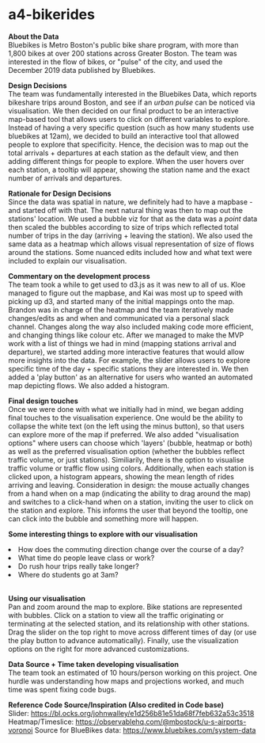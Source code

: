 # a4-bikerides
<b> About the Data </b><br>
Bluebikes is Metro Boston's public bike share program, with more than 1,800 bikes at over 200 stations across Greater Boston. 
The team was interested in the flow of bikes, or "pulse" of the city, and used the December 2019 data published by Bluebikes.

<b> Design Decisions </b><br>
The team was fundamentally interested in the Bluebikes Data, which reports bikeshare trips around Boston, and see if an <i> urban pulse</i> can be noticed via visualisation. 
We then decided on our final product to be an interactive map-based tool that allows users to click on different variables to explore. Instead of having a very specific question (such as how many students use bluebikes at 12am), we decided to build an interactive tool that allowed people to explore that specificity. Hence, the decision was to map out the total arrivals + departures at each station as the default view, and then adding different things for people to explore. When the user hovers over each station, a tooltip will appear, showing the station name and the exact number of arrivals and departures. 

<b> Rationale for Design Decisions </b><br>
Since the data was spatial in nature, we definitely had to have a mapbase - and started off with that.
The next natural thing was then to map out the stations' location. We used a bubble viz for that as the data was a <i>point</i> data then scaled the bubbles according to size of trips which reflected total number of trips in the day (arriving + leaving the station). We also used the same data as a heatmap which allows visual representation of size of flows around the stations. 
Some nuanced edits included how and what text were included to explain our visualisation. 

<b> Commentary on the development process </b><br>
The team took a while to get used to d3.js as it was new to all of us. Kloe managed to figure out the mapbase, and Kai was most up to speed with picking up d3, and started many of the initial mappings onto the map. Brandon was in charge of the heatmap and the team iteratively made changes/edits as and when and communicated via a personal slack channel. Changes along the way also included making code more efficient, and changing things like colour etc. After we managed to make the MVP work with a list of things we had in mind (mapping stations arrival and departure), we started adding more interactive features that would allow more insights into the data. For example, the slider allows users to explore specific time of the day + specific stations they are interested in. We then added a 'play button' as an alternative for users who wanted an automated map depicting flows. We also added a histogram. <br>

<b> Final design touches </b><br>
Once we were done with what we initially had in mind, we began adding final touches to the visualisation experience. One would be the ability to collapse the white text (on the left using the minus button), so that users can explore more of the map if preferred. We also added "visualisation options" where users can choose which 'layers' (bubble, heatmap or both) as well as the preferred visualisation option (whether the bubbles reflect traffic volume, or just stations). Similiarily, there is the option to visualise traffic volume or traffic flow using colors. Additionally, when each station is clicked upon, a histogram appears, showing the mean length of rides arriving and leaving. Consideration in design: the mouse actually changes from a hand when on a map (indicating the ability to drag around the map) and switches to a click-hand when on a station, inviting the user to click on the station and explore. This informs the user that beyond the tooltip, one can click into the bubble and something more will happen. 

<b> Some interesting things to explore with our visualisation </b>
<li> How does the commuting direction change over the course of a day? </li>
<li> What time do people leave class or work? </li>
<li> Do rush hour trips really take longer? </li>
<li> Where do students go at 3am? </li><br>

<b> Using our visualisation </b><br>
Pan and zoom around the map to explore. Bike stations are represented with bubbles. Click on a station to view all the traffic originating or terminating at the selected station, and its relationship with other stations. Drag the slider on the top right to move across different times of day (or use the play button to advance automatically). Finally, use the visualization options on the right for more advanced customizations.

<b> Data Source + Time taken developing visualisation </b><br>
The team took an estimated of 10 hours/person working on this project. One hurdle was understanding how maps and projections worked, and much time was spent fixing code bugs.


<b> Reference Code Source/Inspiration (Also credited in Code base) </b><br>
Slider: https://bl.ocks.org/johnwalley/e1d256b81e51da68f7feb632a53c3518<br>
Heatmap/Timeslice: https://observablehq.com/@mbostock/u-s-airports-voronoi
Source for BlueBikes data: https://www.bluebikes.com/system-data




